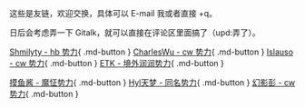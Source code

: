 
这些是友链，欢迎交换，具体可以 E-mail 我或者直接 +q。

日后会考虑弄一下 Gitalk，就可以直接在评论区里面搞了（upd:弄了）。

[Shmilyty - hb 势力](https://shmilyty.cf/){ .md-button } [CharlesWu - cw 势力](https://charleswu.site/){ .md-button } [Islauso - cw 势力](https://www.azusemisa.top/){ .md-button } [ETK - 境外润润势力](https://yifank.github.io/){ .md-button } 

[摸鱼酱 - 魔怔势力](https://www.moyujiang.com){ .md-button } [Hyl天梦 - 同名势力](https://hyltianmeng.github.io){ .md-button } [幻影彭 - cw 势力](https://huanyp.cn/){ .md-button }